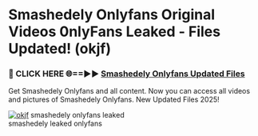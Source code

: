 # Smashedely Onlyfans Original Videos 0nlyFans Leaked - Files Updated! (okjf)

<h3>🔴 CLICK HERE 🌐==►► <a href="https://hetstrat.blog/NMqPAm" rel="nofollow">Smashedely Onlyfans Updated Files</a></h3>

Get Smashedely Onlyfans and all content. Now you can access all videos and pictures of Smashedely Onlyfans. New Updated Files 2025!

[![okjf](https://i.imgur.com/K7sEzmb.gif)](https://hetstrat.blog/NMqPAm)
smashedely onlyfans leaked<br>
smashedely leaked onlyfans